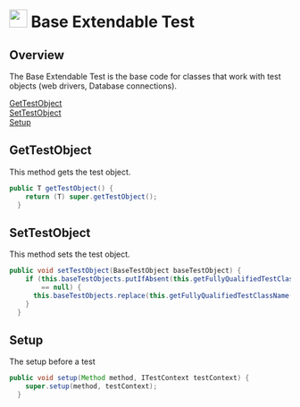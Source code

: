 # <img src="resources/maqslogo.ico" height="32" width="32"> Base Extendable Test

## Overview
The Base Extendable Test is the base code for classes that work with test objects (web drivers, Database connections).

[GetTestObject](#GetTestObject)  
[SetTestObject](#SetTestObject)  
[Setup](#Setup)

## GetTestObject
This method gets the test object.
```java
public T getTestObject() {
    return (T) super.getTestObject();
  }
```

## SetTestObject
This method sets the test object.
```java
public void setTestObject(BaseTestObject baseTestObject) {
    if (this.baseTestObjects.putIfAbsent(this.getFullyQualifiedTestClassName(), baseTestObject)
        == null) {
      this.baseTestObjects.replace(this.getFullyQualifiedTestClassName(), baseTestObject);
    }
  }
```

## Setup
The setup before a test
```java
public void setup(Method method, ITestContext testContext) {
    super.setup(method, testContext);
  }
```